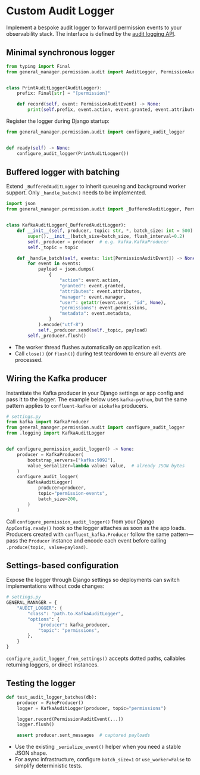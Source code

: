 # Custom Audit Logger

Implement a bespoke audit logger to forward permission events to your observability stack. The interface is defined by the [audit logging API](../api/permission.md#audit-logging).

## Minimal synchronous logger

```python
from typing import Final
from general_manager.permission.audit import AuditLogger, PermissionAuditEvent


class PrintAuditLogger(AuditLogger):
    prefix: Final[str] = "[permission]"

    def record(self, event: PermissionAuditEvent) -> None:
        print(self.prefix, event.action, event.granted, event.attributes)
```

Register the logger during Django startup:

```python
from general_manager.permission.audit import configure_audit_logger


def ready(self) -> None:
    configure_audit_logger(PrintAuditLogger())
```

## Buffered logger with batching

Extend `_BufferedAuditLogger` to inherit queueing and background worker support. Only `_handle_batch()` needs to be implemented.

```python
import json
from general_manager.permission.audit import _BufferedAuditLogger, PermissionAuditEvent


class KafkaAuditLogger(_BufferedAuditLogger):
    def __init__(self, producer, topic: str, *, batch_size: int = 500) -> None:
        super().__init__(batch_size=batch_size, flush_interval=0.2)
        self._producer = producer  # e.g. kafka.KafkaProducer
        self._topic = topic

    def _handle_batch(self, events: list[PermissionAuditEvent]) -> None:
        for event in events:
            payload = json.dumps(
                {
                    "action": event.action,
                    "granted": event.granted,
                    "attributes": event.attributes,
                    "manager": event.manager,
                    "user": getattr(event.user, "id", None),
                    "permissions": event.permissions,
                    "metadata": event.metadata,
                }
            ).encode("utf-8")
            self._producer.send(self._topic, payload)
        self._producer.flush()
```

- The worker thread flushes automatically on application exit.
- Call `close()` (or `flush()`) during test teardown to ensure all events are processed.

## Wiring the Kafka producer

Instantiate the Kafka producer in your Django settings or app config and pass it to the logger. The example below uses `kafka-python`, but the same pattern applies to `confluent-kafka` or `aiokafka` producers.

```python
# settings.py
from kafka import KafkaProducer
from general_manager.permission.audit import configure_audit_logger
from .logging import KafkaAuditLogger


def configure_permission_audit_logger() -> None:
    producer = KafkaProducer(
        bootstrap_servers=["kafka:9092"],
        value_serializer=lambda value: value,  # already JSON bytes
    )
    configure_audit_logger(
        KafkaAuditLogger(
            producer=producer,
            topic="permission-events",
            batch_size=200,
        )
    )
```

Call `configure_permission_audit_logger()` from your Django `AppConfig.ready()` hook so the logger attaches as soon as the app loads. Producers created with `confluent_kafka.Producer` follow the same pattern—pass the `Producer` instance and encode each event before calling `.produce(topic, value=payload)`.

## Settings-based configuration

Expose the logger through Django settings so deployments can switch implementations without code changes:

```python
# settings.py
GENERAL_MANAGER = {
    "AUDIT_LOGGER": {
        "class": "path.to.KafkaAuditLogger",
        "options": {
            "producer": kafka_producer,
            "topic": "permissions",
        },
    }
}
```

`configure_audit_logger_from_settings()` accepts dotted paths, callables returning loggers, or direct instances.

## Testing the logger

```python
def test_audit_logger_batches(db):
    producer = FakeProducer()
    logger = KafkaAuditLogger(producer, topic="permissions")

    logger.record(PermissionAuditEvent(...))
    logger.flush()

    assert producer.sent_messages  # captured payloads
```

- Use the existing `_serialize_event()` helper when you need a stable JSON shape.
- For async infrastructure, configure `batch_size=1` or `use_worker=False` to simplify deterministic tests.
